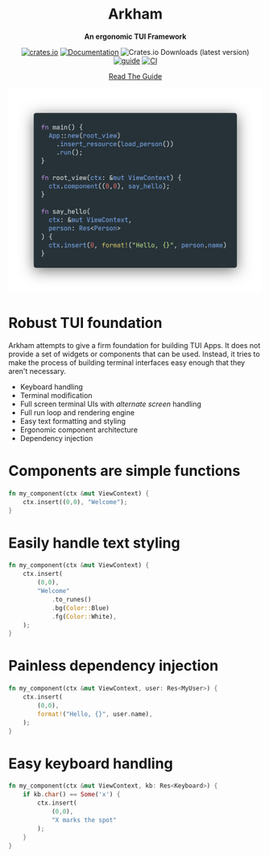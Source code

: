 <div align="center">
  <h1>Arkham</h1>
  <p>
    <strong>An ergonomic TUI Framework</strong>
  </p>
  <p>
<!-- prettier-ignore-start -->

[![crates.io](https://img.shields.io/crates/v/arkham?label=latest)](https://crates.io/crates/arkham)
[![Documentation](https://docs.rs/arkham/badge.svg?version=0.2.1)](https://docs.rs/arkham/0.2.1)
![Crates.io Downloads (latest version)](https://img.shields.io/crates/dv/arkham)
<br/>
[![guide](https://github.com/5sigma/arkham/actions/workflows/docs.yml/badge.svg)](https://github.com/5sigma/arkham/actions/workflows/docs.yml)
[![CI](https://github.com/5sigma/arkham/actions/workflows/ci.yml/badge.svg)](https://github.com/5sigma/arkham/actions/workflows/ci.yml)

[Read The Guide](https://5sigma.github.io/arkham)

<!-- prettier-ignore-end -->
  <p>
</div>

![Welcome](docs/static/welcome.png)

# Robust TUI foundation

Arkham attempts to give a firm foundation for building TUI Apps. 
It does not provide a set of widgets or components that can be used.
Instead, it tries to make the process of building terminal interfaces
easy enough that they aren't necessary.

- Keyboard handling
- Terminal modification
- Full screen terminal UIs with _alternate screen_ handling
- Full run loop and rendering engine
- Easy text formatting and styling
- Ergonomic component architecture
- Dependency injection

# Components are simple functions

```Rust
fn my_component(ctx &mut ViewContext) {
    ctx.insert((0,0), "Welcome");
}
```


# Easily handle text styling

```Rust
fn my_component(ctx &mut ViewContext) {
    ctx.insert(
        (0,0), 
        "Welcome"
            .to_runes()
            .bg(Color::Blue)
            .fg(Color::White),
    );
}
```


# Painless dependency injection

```Rust
fn my_component(ctx &mut ViewContext, user: Res<MyUser>) {
    ctx.insert(
        (0,0), 
        format!("Hello, {}", user.name),
    );
}
```

# Easy keyboard handling

```Rust
fn my_component(ctx &mut ViewContext, kb: Res<Keyboard>) {
    if kb.char() == Some('x') {
        ctx.insert(
            (0,0), 
            "X marks the spot"
        );
    }
}
```






